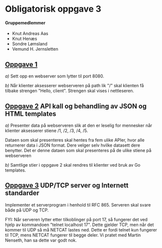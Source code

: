 # Obligatorisk oppgave 3 #

#### Gruppemedlemmer ####
* Knut Andreas Aas 
* Knut Henæs 
* Sondre Lømsland
* Vemund H. Jernsletten


## [Oppgave 1](https://github.com/knuthenaes/Bitmen/tree/master/Oblig3/src/Oppgave%201) ##

*a)* Sett opp en webserver som lytter til port 8080.

*b)* Når klienter aksesserer webserveren på path lik "/" skal klienten få tilbake strengen "Hello, client".
Strengen skal vises i nettleseren.


## [Oppgave 2](https://github.com/knuthenaes/Bitmen/tree/master/Oblig3/src/Oppgave%202) API kall og behandling av JSON og HTML templates ##

*a)* Presenter data på webserveren slik at den er leselig for mennesker når klienter aksesserer stiene /1, /2, /3, /4, /5.

Dataen som skal presenteres skal hentes fra fem ulike APIer, hvor alle returnerer data i JSON format. Dere velger selv hvilke datasett dere benytter. Det er denne dataen som skal presenteres på de ulike stiene på webserveren

*b)* Samtlige stier i oppgave 2 skal rendres til klienter ved bruk av Go templates.

 

## [Oppgave 3](https://github.com/knuthenaes/Bitmen/tree/master/Oblig3/src/Oppgave%203) UDP/TCP server og Internett standarder ##

Implementer et serverprogram i henhold til RFC 865. Serveren skal svare både på UDP og TCP.

FYI: Når serveren lytter etter tilkoblinger på port 17, så fungerer det ved hjelp av kommandoen "telnet localhost 17". Dette gjelder TCP, men når det kommer til UDP så må NETCAT lastes ned. Dette er fordi telnet kun fungerer til TCP, mens NETCAT fungerer til begge deler. Vi pratet med Martin Nenseth, han sa dette var godt nok.
